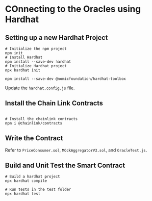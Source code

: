 # COnnecting to the Oracles using Hardhat

## Setting up a new Hardhat Project

```shell
# Initialize the npm project
npm init
# Install Hardhat
npm install --save-dev hardhat
# Initialize Hardhat project 
npx hardhat init

npm install --save-dev @nomicfoundation/hardhat-toolbox
```

Update the `hardhat.config.js` file.

## Install the Chain Link Contracts

```shell

# Install the chainlink contracts
npm i @chainlink/contracts
```

## Write the Contract

Refer to `PriceConsumer.sol`, `MOckAggregatorV3.sol`, and `OracleTest.js`.

## Build and Unit Test the Smart Contract

```shell
# Build a hardhat project 
npx hardhat compile

# Run tests in the test folder
npx hardhat test
```
